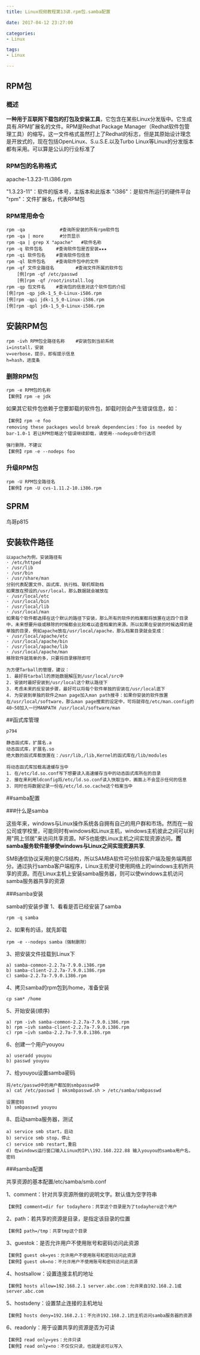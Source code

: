 ```yaml
---
title: Linux视频教程第13讲.rpm包.samba配置

date: 2017-04-12 23:27:00

categories:
- Linux

tags:
- Linux

---
```


## RPM包

### 概述

**一种用于互联网下载包的打包及安装工具**，它包含在某些Linux分发版中。它生成具有.RPM扩展名的文件。RPM是Redhat Package Manager（Redhat软件包管理工具）的缩写。这一文件格式虽然打上了Redhat的标志，但是其原始设计理念是开放式的，现在包括OpenLinux、S.u.S.E.以及Turbo Linux等Linux的分发版本都有采用。可以算是公认的行业标准了

### RPM包的名称格式 

apache-1.3.23-11.i386.rpm

"1.3.23-11"：软件的版本号，主版本和此版本
"i386"：是软件所运行的硬件平台 
"rpm"：文件扩展名，代表RPM包

### RPM常用命令 

```
rpm ‐qa             #查询所安装的所有rpm软件包 
rpm ‐qa | more      #分页显示
rpm ‐qa | grep X "apache"   #软件名称
rpm ‐q 软件包名     #查询软件包是否安装★★★
rpm ‐qi 软件包名    #查询软件包信息 
rpm ‐ql 软件包名    #查询软件包中的文件 
rpm ‐qf 文件全路径名        #查询文件所属的软件包
    [例]rpm ‐qf /etc/passwd 
    [例]rpm ‐qf /root/install.log
rpm ‐qp 包文件名    #查询包的信息对这个软件包的介绍
[例]rpm ‐qp jdk-1_5_0-Linux-i586.rpm 
[例]rpm ‐qpi jdk-1_5_0-Linux-i586.rpm 
[例]rpm ‐qpl jdk-1_5_0-Linux-i586.rpm
```

## 安装RPM包

```
rpm ‐ivh RPM包全路径名称    #安装包到当前系统
i=install，安装
v=verbose，提示，即有提示信息 
h=hash，进度条
```

### 删除RPM包

```
rpm ‐e RPM包的名称 
【案例】rpm ‐e jdk
```

如果其它软件包依赖于您要卸载的软件包，卸载时则会产生错误信息，如：

```
【案例】rpm ‐e foo
removing these packages would break dependencies：foo is needed by bar-1.0-1 若让RPM忽略这个错误继续卸载，请使用‐‐nodeps命令行选项 
```

```    
强行删除，不建议
【案例】rpm ‐e ‐‐nodeps foo
```

### 升级RPM包

```
rpm ‐U RPM包全路径名
【案例】rpm ‐U cvs-1.11.2-10.i386.rpm
```

## SPRM
鸟哥p815

## 安装软件路径

    以apache为例，安装路径有
    · /etc/httped
    · /usr/lib
    · /usr/bin
    · /usr/share/man
    分别代表配置文件、函式库、执行档、联机帮助档
    如果放在预设的/usr/local，那么数据就会被放在
    · /usr/local/etc
    · /usr/local/bin
    · /usr/local/lib
    · /usr/local/man
    如果每个软件都选择在这个默认的路径下安装，那么所有的软件的档案都将放置在这四个目录中，未来想要升级或移除的时候都会比较难以追查档案的来源。所以如果在安装的时候选择的是单独的目录，例如apache放在/usr/local/apache，那么档案目录就会变成：
    · /usr/local/apache/etc
    · /usr/local/apache/bin
    · /usr/local/apache/lib
    · /usr/local/apache/man
    移除软件就简单的多，只要将目录移除即可
    
    为方便Tarball的管理，建议：
    1. 最好将tarball的原始数据解压到/usr/local/src中
    2. 安装时最好安装到/usr/local这个默认路径下
    3. 考虑未来的反安装步骤，最好可以将每个软件单独的安装在/usr/local底下
    4. 为安装到单独的软件之man page加入man path搜寻：如果你安装的软件放置在/usr/local/software，那么man page搜索的设定中，可将就得在/etc/man.config的40~50加入一行MANPATH /usr/local/software/man

##函式库管理

```
p794

静态函式库，扩展名.a
动态函式库，扩展名.so
绝大数的函式库都放置在：/usr/lib,/lib,Kernel的函式库在/lib/modules

将动态函式库加载高速缓存当中
1. 在/etc/ld.so.conf写下想要读入高速缓存当中的动态函式库所在的目录
2. 接在来利用ldconfig将/etc/ld.so.conf读入快取当中，画面上不会显示任何的信息
3. 同时也将数据记录一份在/etc/ld.so.cache这个档案当中
```

##samba配置

###什么是samba

这些年来，windows与Linux操作系统各自拥有自己的用户群和市场。然而在一般公司或学校里，可能同时有windows和Linux主机，windows主机彼此之间可以利用"网上邻居"来访问共享资源。NFS也能使Linux主机之间实现资源访问。**而samba服务软件能够使windows与Linux之间实现资源共享**.

SMB通信协议采用的是C/S结构，所以SAMBA软件可分阶段客户端及服务端两部分。通过执行samba客户端程序，Linux主机使可使用网络上的windows主机所共享的资源。而在Linux主机上安装samba服务器，则可以使windows主机访问samba服务器共享的资源

###samba安装 

samba的安装步骤
1、看看是否已经安装了samba
```
rpm ‐q samba 
```
2、如果有的话，就先卸载
```
rpm ‐e ‐‐nodeps samba（强制删除） 
```
3、把安装文件挂载到Linux下
```
a) samba-common-2.2.7a-7.9.0.i386.rpm 
b) samba-client-2.2.7a-7.9.0.i386.rpm 
c) samba-2.2.7a-7.9.0.i386.rpm
```
4、拷贝samba的rpm包到/home，准备安装
```
cp sam* /home
```
5、开始安装(顺序)
```
a) rpm ‐ivh samba-common-2.2.7a-7.9.0.i386.rpm 
b) rpm –ivh samba-client-2.2.7a-7.9.0.i386.rpm 
c) rpm –ivh samba-2.2.7a-7.9.0.i386.rpm
```
6、创建一个用户youyou
```
a) useradd youyou 
b) passwd youyou 
```
7、给youyou设置samba密码
```
将/etc/passwd中的用户都加到smbpasswd中
a) cat /etc/passwd | mksmbpasswd.sh > /etc/samba/smbpasswd

设置密码 
b) smbpasswd youyou 
```
8、启动samba服务器，测试
```
a) service smb start，启动
b) service smb stop，停止 
c) service smb restart,重启
d) 在windows运行窗口输入Linux的IP\\192.168.222.88 输入youyou的samba用户名，密码 
```
###samba配置

共享资源的基本配置/etc/samba/smb.conf

1、comment：针对共享资源所做的说明文字。默认值为空字符串
```
【案例】comment=dir for todayhero：共享这个目录是为了todayhero这个用户 
```
2、path：若共享的资源是目录，是指定该目录的位置
```
【案例】path=/tmp：共享tmp这个目录 
```
3、guestok：是否允许用户不使用账号和密码访问此资源
```
【案例】guest ok=yes：允许用户不使用账号和密码访问此资源
【案例】guest ok=no：不允许用户不使用账号和密码访问此资源 
```
4、hostsallow：设置连接主机的地址
```
【案例】hosts allow=192.168.2.1 server.abc.com：允许来自192.168.2.1或
server.abc.com
```
5、hostsdeny：设置禁止连接的主机地址
```
【案例】hosts deny=192.168.2.1：不允许192.168.2.1的主机访问samba服务器的资源
```
6、readonly：用于设置共享的资源是否为可读
```
【案例】read only=yes：允许只读
【案例】read only=no：不仅仅只读，也就是说可以写入
```
